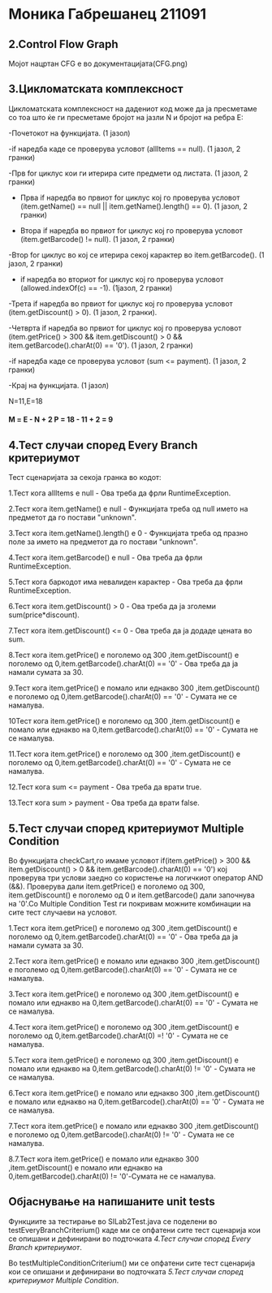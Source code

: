 #  Моника Габрешанец 211091

## 2.Control Flow Graph 
Мојот нацртан CFG е во документацијата(CFG.png)

## 3.Цикломатската комплексност 
Цикломатската комплексност на дадениот код може да ја пресметаме со тоа што ќе ги пресметаме бројот на јазли N и бројот на ребра Е:

-Почетокот на функцијата. (1 јазол)

-if наредба каде се проверува условот (allItems == null). (1 јазол, 2 гранки)

-Прв for циклус кои ги итерира сите предмети од листата. (1 јазол, 2 гранки)

  - Прва if наредба во првиот for циклус кој го проверува условот (item.getName() == null || item.getName().length() == 0). (1 јазол, 2 гранки)

  - Втора if наредба во првиот for циклус кој го проверува условот (item.getBarcode() != null). (1 јазол, 2 гранки)

-Втор for  циклус во кој се итерира секој карактер во item.getBarcode(). (1 јазол, 2 гранки)

   - if наредба во вториот for циклус кој го проверува условот (allowed.indexOf(c) == -1). (1јазол, 2 гранки)

-Трета if наредба во првиот for циклус кој го проверува условот  (item.getDiscount() > 0). (1 јазол, 2 гранки).

-Четврта if наредба во првиот for циклус кој го проверува условот (item.getPrice() > 300 && item.getDiscount() > 0 && item.getBarcode().charAt(0) == '0'). (1 јазол, 2 гранки)

-if наредба каде се проверува условот (sum <= payment). (1 јазол, 2 гранки)

-Крај на функцијата. (1 јазол)

N=11,E=18 
#### М = E - N + 2 P = 18 - 11 + 2 = 9

## 4.Тест случаи според Every Branch критериумот
Тест сценаријата за секоја гранка во кодот:

1.Тест кога allItems е null - Ова треба да фрли RuntimeException. 

2.Тест кога item.getName() e null - Функцијата треба од null името на предметот да го постави "unknown".

3.Тест кога item.getName().length() е 0 - Функцијата треба од празно поле за името на предметот да го постави "unknown".

4.Тест кога item.getBarcode() е null - Ова треба да фрли RuntimeException.

5.Тест кога баркодот има невалиден карактер - Ова треба да фрли RuntimeException.

6.Тест кога item.getDiscount() > 0 - Ова треба да ја зголеми sum(price*discount).

7.Тест кога item.getDiscount() <= 0 - Ова треба да ја додаде цената во sum.

8.Тест кога item.getPrice() e поголемо од 300 ,item.getDiscount() е поголемо од 0,item.getBarcode().charAt(0) == '0' - Ова треба да ја намали сумата за 30.

9.Тест кога item.getPrice() e помало или еднакво 300 ,item.getDiscount() е поголемо од 0,item.getBarcode().charAt(0) == '0' - Сумата не се намалува.

10Тест кога item.getPrice() e поголемо од 300 ,item.getDiscount() е помало или еднакво на 0,item.getBarcode().charAt(0) == '0' - Сумата не се намалува.

11.Тест кога item.getPrice() e поголемо од 300 ,item.getDiscount() е поголемо од 0,item.getBarcode().charAt(0) == '0' - Сумата не се намалува.

12.Тест кога sum <= payment - Ова треба да врати true.

13.Тест кога sum > payment - Ова треба да врати false.

## 5.Тест случаи според критериумот Multiple Condition

Во функцијата checkCart,го имаме условот if(item.getPrice() > 300 && item.getDiscount() > 0 && item.getBarcode().charAt(0)
== '0') кој проверува три услови заедно со користење на логичкиот оператор AND (&&). Проверува дали item.getPrice() е поголемо од 300, item.getDiscount() е поголемо од 0 и item.getBarcode() дали започнува на '0'.Со Multiple Condition Test ги покривам можните комбинации на сите тест случаеви на условот.

1.Тест кога item.getPrice() e поголемо од 300 ,item.getDiscount() е поголемо од 0,item.getBarcode().charAt(0) == '0' - Ова треба да ја намали сумата за 30.

2.Тест кога item.getPrice() e помало или еднакво 300 ,item.getDiscount() е поголемо од 0,item.getBarcode().charAt(0) == '0' - Сумата не се намалува.

3.Тест кога item.getPrice() e поголемо од 300 ,item.getDiscount() е помало или еднакво на 0,item.getBarcode().charAt(0) == '0' - Сумата не се намалува.

4.Тест кога item.getPrice() e поголемо од 300 ,item.getDiscount() е поголемо од 0,item.getBarcode().charAt(0) =! '0' - Сумата не се намалува.

5.Тест кога item.getPrice() e поголемо од 300 ,item.getDiscount() е помало или еднакво на 0,item.getBarcode().charAt(0) != '0' - Сумата не се намалува.

6.Тест кога item.getPrice() e помало или еднакво 300 ,item.getDiscount()  е помало или еднакво на 0,item.getBarcode().charAt(0) == '0' - Сумата не се намалува.

7.Тест кога item.getPrice() e помало или еднакво 300 ,item.getDiscount() е поголемо од 0,item.getBarcode().charAt(0) != '0' - Сумата не се намалува.

8.7.Тест кога item.getPrice() e помало или еднакво 300 ,item.getDiscount() е помало или еднакво на 0,item.getBarcode().charAt(0) != '0'-Сумата не се намалува.

## Објаснување на напишаните unit tests
Функциите за тестирање во SILab2Test.java се поделени во testEveryBranchCriterium() каде ми се опфатени сите тест сценарија кои се опишани и дефинирани во подточката  _4.Тест случаи според Every Branch критериумот_.

Во testMultipleConditionCriterium() ми се опфатени сите тест сценарија кои се опишани и дефинирани во подточката  _5.Тест случаи според критериумот Multiple Condition_.






